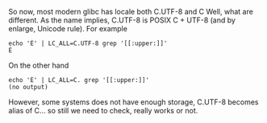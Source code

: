 So now, most modern glibc has locale both C.UTF-8 and C
Well, what are different. As the name implies, C.UTF-8 is POSIX C + UTF-8 (and by enlarge, Unicode rule).
For example
```
echo 'É' | LC_ALL=C.UTF-8 grep '[[:upper:]]'
É
```
On the other hand
```
echo 'É' | LC_ALL=C. grep '[[:upper:]]'
(no output)
```
However, some systems does not have enough storage, C.UTF-8 becomes alias of C... so still we need to check, really works or not.
